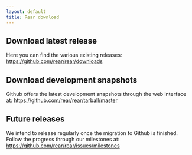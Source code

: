 ```yaml
---
layout: default
title: Rear download
---
```


## Download latest release ##
Here you can find the various existing releases:
<https://github.com/rear/rear/downloads>


## Download development snapshots ##
Github offers the latest development snapshots through the web interface at:
<https://github.com/rear/rear/tarball/master>


## Future releases
We intend to release regularly once the migration to Github is finished.
Follow the progress through our milestones at: 
<https://github.com/rear/rear/issues/milestones>

